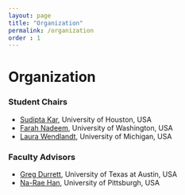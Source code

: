 ```yaml
---
layout: page
title: "Organization"
permalink: /organization
order : 1
---
```

# Organization

### Student Chairs
- [Sudipta Kar](http://sudiptakar.info), University of Houston, USA
- [Farah Nadeem](https://sites.google.com/site/nadeemf0755/home), University of Washington, USA
- [Laura Wendlandt](http://wendlandt.github.io), University of Michigan, USA

### Faculty Advisors 
- [Greg Durrett](http://www.cs.utexas.edu/~gdurrett), University of Texas at Austin, USA
- [Na-Rae Han](http://www.pitt.edu/~naraehan), University of Pittsburgh, USA


